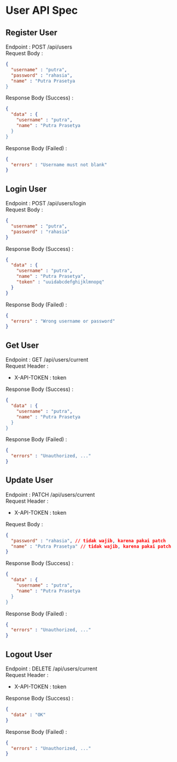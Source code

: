 # User API Spec

## Register User
Endpoint : POST /api/users  
Request Body :
```json
{
  "username" : "putra",
  "password" : "rahasia",
  "name" : "Putra Prasetya
}
```  

Response Body (Success) :
```json
{
  "data" : {
    "username" : "putra",
    "name" : "Putra Prasetya 
  }
}
```

Response Body (Failed) :
```json
{
  "errors" : "Username must not blank"
}
```

## Login User
Endpoint : POST /api/users/login  
Request Body :
```json
{
  "username" : "putra",
  "password" : "rahasia"
}
```  

Response Body (Success) :
```json
{
  "data" : {
    "username" : "putra",
    "name" : "Putra Prasetya",
    "token" : "uuidabcdefghijklmnopq"
  }
}
```

Response Body (Failed) :
```json
{
  "errors" : "Wrong username or password"
}
```

## Get User
Endpoint : GET /api/users/current  
Request Header :  
- X-API-TOKEN : token

Response Body (Success) :
```json
{
  "data" : {
    "username" : "putra",
    "name" : "Putra Prasetya 
  }
}
```

Response Body (Failed) :
```json
{
  "errors" : "Unauthorized, ..."
}
```


## Update User
Endpoint : PATCH /api/users/current  
Request Header :  
- X-API-TOKEN : token

Request Body :
```json
{
  "password" : "rahasia", // tidak wajib, karena pakai patch
  "name" : "Putra Prasetya" // tidak wajib, karena pakai patch
}
```  

Response Body (Success) :
```json
{
  "data" : {
    "username" : "putra",
    "name" : "Putra Prasetya 
  }
}
```

Response Body (Failed) :
```json
{
  "errors" : "Unauthorized, ..."
}
```


## Logout User
Endpoint : DELETE /api/users/current  
Request Header :  
- X-API-TOKEN : token

Response Body (Success) :
```json
{
  "data" : "OK"
}
```

Response Body (Failed) :
```json
{
  "errors" : "Unauthorized, ..."
}
```